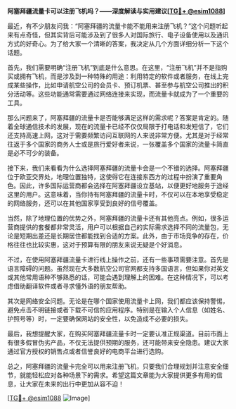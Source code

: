 **阿塞拜疆流量卡可以注册飞机吗？——深度解读与实用建议[[TG💪+ @esim1088](https://t.me/s/esim1088)]**

最近，有不少朋友问我：“阿塞拜疆的流量卡能不能用来注册飞机？”这个问题听起来有点奇怪，但其实背后可能涉及到了很多人对国际旅行、电子设备使用以及通讯方式的好奇心。为了给大家一个清晰的答案，我决定从几个方面详细分析一下这个话题。

首先，我们需要明确“注册飞机”到底是什么意思。在这里，“注册飞机”并不是指购买或拥有飞机，而是涉及到一种特殊的用途：利用特定的软件或者服务，在线上完成某些操作，比如申请航空公司的会员卡、预订机票、甚至参与航空公司推出的积分活动等。这些功能通常需要通过网络连接来实现，而流量卡就成为了一个重要的工具。

那么问题来了，阿塞拜疆的流量卡是否能够满足这样的需求呢？答案是肯定的。随着全球通信技术的发展，现在的流量卡已经不仅仅局限于打电话和发短信了，它们还支持高速上网，这对于需要频繁访问互联网的人来说非常方便。尤其是对于经常往返于多个国家的商务人士或是旅行爱好者来说，一张覆盖多个国家的流量卡简直是必不可少的装备。

接下来，我们来看看为什么选择阿塞拜疆的流量卡会是一个不错的选择。阿塞拜疆位于欧亚交界处，地理位置独特，这使得它在连接东西方的过程中扮演了重要角色。因此，许多国际运营商都会选择在阿塞拜疆设立基站，以便更好地服务于途经这里的用户。这意味着，当你持有阿塞拜疆的流量卡时，不仅可以在本地享受稳定的网络服务，还可以在其他国家享受到良好的信号覆盖。

当然，除了地理位置的优势之外，阿塞拜疆的流量卡还有其他亮点。例如，很多运营商提供的套餐都非常灵活，用户可以根据自己的实际需求选择不同的流量包，无论是短期出差还是长期居住都能找到合适的方案。此外，由于市场竞争的存在，价格往往也比较实惠，这对于预算有限的朋友来说无疑是个好消息。

不过，在使用阿塞拜疆流量卡进行线上操作之前，还有一些事项需要注意。首先是语言障碍的问题。虽然现在大多数航空公司官网都支持多国语言，但如果你对英文或其他常用语种不够熟悉的话，可能会遇到理解上的困难。在这种情况下，可以考虑借助翻译软件或者寻求懂外语的朋友帮助。

其次是网络安全问题。无论是在哪个国家使用流量卡上网，我们都应该保持警惕，避免点击不明链接或者下载不可信的应用程序。特别是在输入个人信息（如姓名、护照号等）时，一定要确保网站的安全性，以免造成不必要的损失。

最后，我想提醒大家，在购买阿塞拜疆流量卡时一定要认准正规渠道。目前市面上有很多假冒伪劣产品，不仅无法提供预期的服务，还可能带来安全隐患。建议大家通过官方授权的销售点或者信誉良好的电商平台进行选购。

总之，阿塞拜疆的流量卡完全可以用来注册飞机，只要我们合理规划并注意安全细节，就能轻松应对各种场景下的需求。希望这篇文章能为大家提供更多有用的信息，让大家在未来的出行中更加从容不迫！

[[TG💪+ @esim1088](https://t.me/s/esim1088) ![Image](https://i.postimg.cc/4NQfJmqS/Snipaste-2025-05-13-00-14-12.png)]